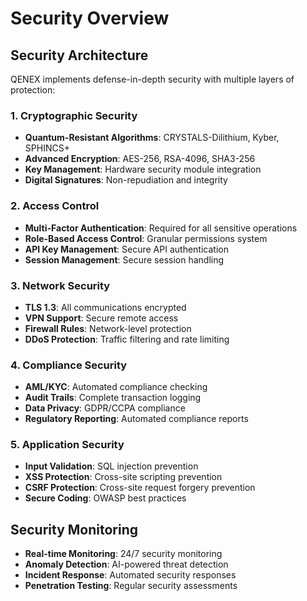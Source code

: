 # Security Overview

## Security Architecture

QENEX implements defense-in-depth security with multiple layers of protection:

### 1. Cryptographic Security
- **Quantum-Resistant Algorithms**: CRYSTALS-Dilithium, Kyber, SPHINCS+
- **Advanced Encryption**: AES-256, RSA-4096, SHA3-256
- **Key Management**: Hardware security module integration
- **Digital Signatures**: Non-repudiation and integrity

### 2. Access Control
- **Multi-Factor Authentication**: Required for all sensitive operations
- **Role-Based Access Control**: Granular permissions system
- **API Key Management**: Secure API authentication
- **Session Management**: Secure session handling

### 3. Network Security
- **TLS 1.3**: All communications encrypted
- **VPN Support**: Secure remote access
- **Firewall Rules**: Network-level protection
- **DDoS Protection**: Traffic filtering and rate limiting

### 4. Compliance Security
- **AML/KYC**: Automated compliance checking
- **Audit Trails**: Complete transaction logging
- **Data Privacy**: GDPR/CCPA compliance
- **Regulatory Reporting**: Automated compliance reports

### 5. Application Security
- **Input Validation**: SQL injection prevention
- **XSS Protection**: Cross-site scripting prevention
- **CSRF Protection**: Cross-site request forgery prevention
- **Secure Coding**: OWASP best practices

## Security Monitoring
- **Real-time Monitoring**: 24/7 security monitoring
- **Anomaly Detection**: AI-powered threat detection
- **Incident Response**: Automated security responses
- **Penetration Testing**: Regular security assessments

